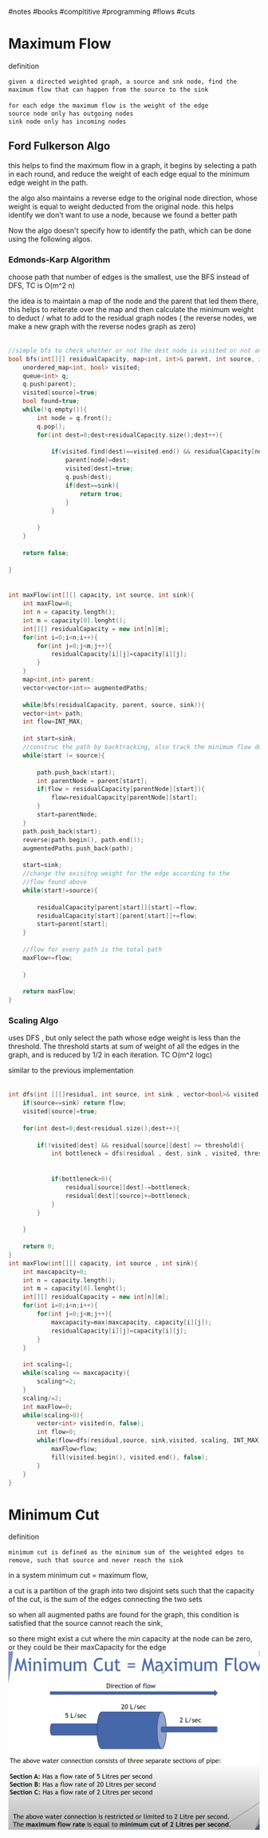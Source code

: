 #notes #books #compititive #programming #flows #cuts 

# Maximum Flow

definition
```
given a directed weighted graph, a source and snk node, find the maximum flow that can happen from the source to the sink

for each edge the maximum flow is the weight of the edge
source node only has outgoing nodes
sink node only has incoming nodes
```


## Ford Fulkerson Algo

this helps to find the maximum flow in a graph, it begins by selecting a path in each round, and reduce the weight of each edge equal to the minimum edge weight in the path.

the algo also maintains a reverse edge to the original node direction, whose weight is equal to weight deducted from the original node.
this helps identify we don't want to use a node, because we found a better path


Now the algo doesn't specify how to identify the path, which can be done using the following algos.

### Edmonds-Karp Algorithm

choose path that number of edges is the smallest, use the BFS instead of DFS, TC is O(m^2 n)

the idea is to maintain a map of the node and the parent that led them there, this helps to reiterate over the map and then calculate the minimum weight to deduct / what to add to the residual graph nodes ( the reverse nodes, we make a new graph with the reverse nodes graph as zero)

```cpp

//simple bfs to check whether or not the dest node is visited or not and the flow is greater than 0, we can actually travel to the node.
bool bfs(int[][] residualCapacity, map<int, int>& parent, int source, int sink){
	unordered_map<int, bool> visited;
	queue<int> q;
	q.push(parent);
	visited[source]=true;
	bool found=true;
	while(!q.empty()){
		int node = q.front();
		q.pop();
		for(int dest=0;dest<residualCapacity.size();dest++){
		
			if(visited.find(dest)==visited.end() && residualCapacity[node][dest]>0){
				parent[node]=dest;
				visited[dest]=true;
				q.push(dest);
				if(dest==sink){
					return true;
				}
			}
		
		}
	}

	return false;

}


int maxFlow(int[][] capacity, int source, int sink){
	int maxFlow=0;
	int n = capacity.length();
	int m = capacity[0].lenght();
	int[][] residualCapacity = new int[n][m];
	for(int i=0;i<n;i++){
		for(int j=0;j<m;j++){
			residualCapacity[i][j]=capacity[i][j];
		}
	}
	map<int,int> parent;
	vector<vector<int>> augmentedPaths;

	while(bfs(residualCapacity, parent, source, sink)){
	vector<int> path;
	int flow=INT_MAX;

	int start=sink;
	//construc the path by backtracking, also track the minimum flow during this
	while(start != source){
			
		path.push_back(start);
		int parentNode = parent[start];
		if(flow > residualCapacity[parentNode][start]){
			flow=residualCapacity[parentNode][start];
		}
		start=parentNode;
	}
	path.push_back(start);
	reverse(path.begin(), path.end());
	augmentedPaths.push_back(path);
	
	start=sink;
	//change the exisitng weight for the edge according to the
	//flow found above
	while(start!=source){
		
		residualCapacity[parent[start]][start]-=flow;
		residualCapacity[start][parent[start]]+=flow;
		start=parent[start];
	}

	//flow for every path is the total path
	maxFlow+=flow;

	}

	return maxFlow;
}
```


### Scaling Algo 

uses DFS , but only select the path whose edge weight is less than the threshold. The threshold starts at sum of weight of all the edges in the graph, and is reduced by 1/2 in each iteration. TC O(m^2 logc)

similar to the previous implementation

```cpp

int dfs(int [][]residual, int source, int sink , vector<bool>& visited, int threshold, int flow){
	if(source==sink) return flow;
	visited[source]=true;

	for(int dest=0;dest<residual.size();dest++){
		
		if(!visited[dest] && residual[source][dest] >= threshold){
			int bottleneck = dfs(residual , dest, sink , visited, threshold min(residual[source][dest], flow))


			if(bottleneck>0){
				residual[source][dest]-=bottleneck;
				residual[dest][source]+=bottleneck;
			}
		}
	
	}

	return 0;
}
int maxFlow(int[][] capacity, int source , int sink){
	int maxcapacity=0;
	int n = capacity.length();
	int m = capacity[0].lenght();
	int[][] residualCapacity = new int[n][m];
	for(int i=0;i<n;i++){
		for(int j=0;j<m;j++){
			maxcapacity=max(maxcapacity, capacity[i][j]);
			residualCapacity[i][j]=capacity[i][j];
		}
	}

	int scaling=1;
	while(scaling <= maxcapacity){
		scaling*=2;
	}
	scaling/=2;
	int maxFlow=0;
	while(scaling>0){
		vector<int> visited(n, false);
		int flow=0;
		while(flow=dfs(residual,source, sink,visited, scaling, INT_MAX)>0){
			maxFlow=flow;
			fill(visited.begin(), visited.end(), false);
		}
	}
}
```



# Minimum Cut

definition

```
minimum cut is defined as the minimum sum of the weighted edges to remove, such that source and never reach the sink
```


in a system minimum cut = maximum flow,

a cut is a partition of the graph into two disjoint sets
such that the capacity of the cut, is the sum of the edges connecting the two sets


so when all augmented paths are found for the graph, this condition is satisfied that the source cannot reach the sink,

so there might exist a cut where the min capacity at the node can be zero, or they could be their maxCapacity for the edge
![Pasted Image](../Images/Pasted%20image%2020241219013602.png)
